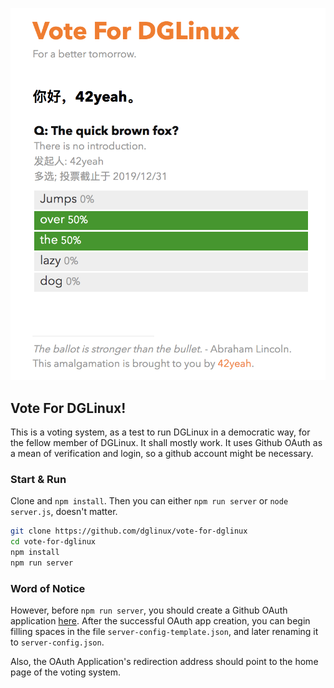 ![Screenshot](screenshot.png)

## Vote For DGLinux!

This is a voting system, as a test to run DGLinux in a democratic way, for the fellow member of DGLinux. It shall mostly work. It uses Github OAuth as a mean of verification and login, so a github account might be necessary.

### Start & Run

Clone and `npm install`. Then you can either `npm run server` or `node server.js`, doesn't matter.

```sh
git clone https://github.com/dglinux/vote-for-dglinux
cd vote-for-dglinux
npm install
npm run server
```

### Word of Notice

However, before `npm run server`, you should create a Github OAuth application [here](https://github.com/settings/applications/new). After the successful OAuth app creation, you can begin filling spaces in the file `server-config-template.json`, and later renaming it to `server-config.json`.

Also, the OAuth Application's redirection address should point to the home page of the voting system.
